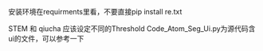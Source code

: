 安装环境在requirments里看，不要直接pip install re.txt

STEM 和 qiucha 应该设定不同的Threshold
Code_Atom_Seg_Ui.py为源代码含ui的文件，可以参考一下

